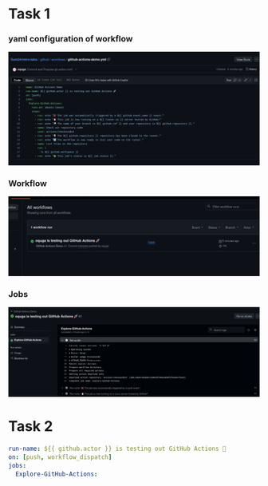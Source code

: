 # Task 1

### yaml configuration of workflow

![](/screens/conf.png)

### Workflow

![](/screens/workflow.png)

### Jobs

![](/screens/jobs.png)

# Task 2



```yaml
run-name: ${{ github.actor }} is testing out GitHub Actions 🚀
on: [push, workflow_dispatch]
jobs:
  Explore-GitHub-Actions:
```